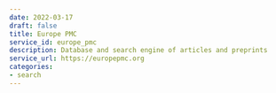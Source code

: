 ```yaml
---
date: 2022-03-17
draft: false
title: Europe PMC
service_id: europe_pmc
description: Database and search engine of articles and preprints
service_url: https://europepmc.org
categories:
- search
---
```



